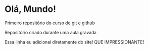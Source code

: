 # Olá, Mundo!
Primeiro repositório do curso de git e github

Repositório criado durante uma aula gravada

Essa linha eu adicionei diretamente do site! QUE IMPRESSIONANTE!
